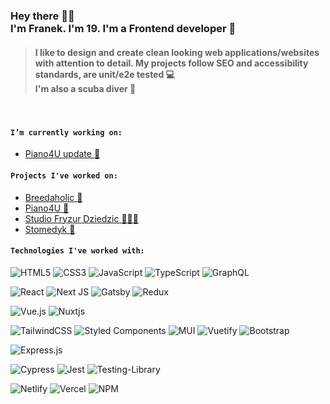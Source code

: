 ### Hey there 👋🏼 <br /> I'm Franek. I'm 19. I'm a Frontend developer 🚀
> #### I like to design and create clean looking web applications/websites with attention to detail. My projects follow SEO and accessibility standards, are unit/e2e tested 💻 <br /> I'm also a scuba diver 🤿

<br />

#### `I’m currently working on:`
   - [Piano4U update 🎹](https://piano4u.pl)


#### `Projects I've worked on:`
  - [Breedaholic 🐶](https://github.com/franekostrowski/breedaholic)
  - [Piano4U 🎹](https://piano4u.pl)
  - [Studio Fryzur Dziedzic 💇🏽‍♀️](https://studiodziedzic.pl)
  - [Stomedyk 🦷](https://stomedyk.pl)


#### `Technologies I've worked with:`
  
   ![HTML5](https://img.shields.io/badge/html5-%23E34F26.svg?style=flat&logo=html5&logoColor=white)
   ![CSS3](https://img.shields.io/badge/css3-%231572B6.svg?style=flat&logo=css3&logoColor=white)
   ![JavaScript](https://img.shields.io/badge/javascript-%23323330.svg?style=flat&logo=javascript&logoColor=%23F7DF1E)
   ![TypeScript](https://img.shields.io/badge/typescript-%23007ACC.svg?style=flat&logo=typescript&logoColor=white)
   ![GraphQL](https://img.shields.io/badge/-GraphQL-E10098?style=flat&logo=graphql&logoColor=white)

   ![React](https://img.shields.io/badge/react-%2320232a.svg?style=flat&logo=react&logoColor=%2361DAFB)
   ![Next JS](https://img.shields.io/badge/Next-black?style=flat&logo=next.js&logoColor=white)
   ![Gatsby](https://img.shields.io/badge/Gatsby-%23663399.svg?style=flat&logo=gatsby&logoColor=white)
   ![Redux](https://img.shields.io/badge/redux-%23593d88.svg?style=flat&logo=redux&logoColor=white)

   ![Vue.js](https://img.shields.io/badge/vuejs-%2335495e.svg?style=flat&logo=vuedotjs&logoColor=%234FC08D)
   ![Nuxtjs](https://img.shields.io/badge/Nuxt-002E3B?style=flat&logo=nuxtdotjs&logoColor=#00DC82)

   ![TailwindCSS](https://img.shields.io/badge/tailwindcss-%2338B2AC.svg?style=flat&logo=tailwind-css&logoColor=white)
   ![Styled Components](https://img.shields.io/badge/styled--components-DB7093?style=flat&logo=styled-components&logoColor=white)
   ![MUI](https://img.shields.io/badge/MUI-%230081CB.svg?style=flat&logo=mui&logoColor=white)
   ![Vuetify](https://img.shields.io/badge/Vuetify-1867C0?style=flat&logo=vuetify&logoColor=AEDDFF)
   ![Bootstrap](https://img.shields.io/badge/bootstrap-%23563D7C.svg?style=flat&logo=bootstrap&logoColor=white)

   ![Express.js](https://img.shields.io/badge/express.js-%23404d59.svg?style=flat&logo=express&logoColor=%2361DAFB)
  
   ![Cypress](https://img.shields.io/badge/-cypress-%23E5E5E5?style=flat&logo=cypress&logoColor=058a5e)
   ![Jest](https://img.shields.io/badge/-jest-%23C21325?style=flat&logo=jest&logoColor=white)
   ![Testing-Library](https://img.shields.io/badge/-TestingLibrary-%23E33332?style=flat&logo=testing-library&logoColor=white)
  
   ![Netlify](https://img.shields.io/badge/netlify-%23000000.svg?style=flat&logo=netlify&logoColor=#00C7B7)
   ![Vercel](https://img.shields.io/badge/vercel-%23000000.svg?style=flat&logo=vercel&logoColor=white)
   ![NPM](https://img.shields.io/badge/NPM-%23000000.svg?style=flat&logo=npm&logoColor=white) 
</details>
